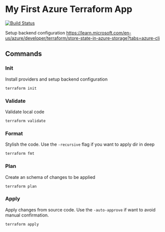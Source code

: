 # My First Azure Terraform App

[![Build Status](https://dev.azure.com/habibmanzur/PandaClub/_apis/build/status%2Fhmanzur.azure-terraform-playground?branchName=main)](https://dev.azure.com/habibmanzur/PandaClub/_build/latest?definitionId=3&branchName=main)

Setup backend configuration https://learn.microsoft.com/en-us/azure/developer/terraform/store-state-in-azure-storage?tabs=azure-cli

## Commands

### Init

Install providers and setup backend configuration

```console
terraform init
```

### Validate

Validate local code

```console
terraform validate
```

### Format

Stylish the code. Use the `-recursive` flag if you want to apply dir in deep

```console
terraform fmt 
```

### Plan

Create an schema of changes to be applied

```console
terraform plan 
```

### Apply

Apply changes from source code. Use the `-auto-approve` if want to avoid manual confirmation.

```console
terraform apply 
```